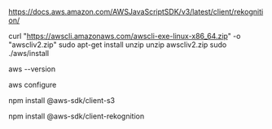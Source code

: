 https://docs.aws.amazon.com/AWSJavaScriptSDK/v3/latest/client/rekognition/

curl "https://awscli.amazonaws.com/awscli-exe-linux-x86_64.zip" -o "awscliv2.zip"
sudo apt-get install unzip
unzip awscliv2.zip
sudo ./aws/install

aws --version

aws configure

npm install @aws-sdk/client-s3

npm install @aws-sdk/client-rekognition